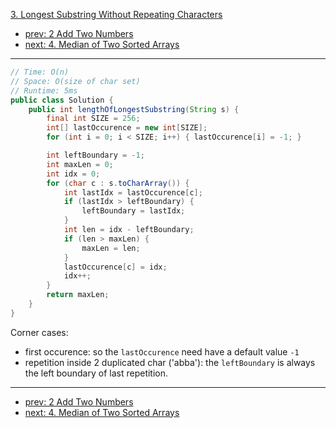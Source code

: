 [3. Longest Substring Without Repeating Characters](https://leetcode.com/problems/longest-substring-without-repeating-characters/)

- [prev: 2 Add Two Numbers](002-add-two-numbers.md)
- [next: 4. Median of Two Sorted Arrays](004-median-of-two-sorted-arrays.md)

---

```java
// Time: O(n)
// Space: O(size of char set)
// Runtime: 5ms
public class Solution {
    public int lengthOfLongestSubstring(String s) {
        final int SIZE = 256;
        int[] lastOccurence = new int[SIZE];
        for (int i = 0; i < SIZE; i++) { lastOccurence[i] = -1; }

        int leftBoundary = -1;
        int maxLen = 0;
        int idx = 0;
        for (char c : s.toCharArray()) {
            int lastIdx = lastOccurence[c];
            if (lastIdx > leftBoundary) {
                leftBoundary = lastIdx;
            }
            int len = idx - leftBoundary;
            if (len > maxLen) {
                maxLen = len;
            }
            lastOccurence[c] = idx;
            idx++;
        }
        return maxLen;
    }
}
```

Corner cases:
- first occurence: so the `lastOccurence` need have a default value `-1`
- repetition inside 2 duplicated char ('abba'): the `leftBoundary` is always the left boundary of last repetition.

---

- [prev: 2 Add Two Numbers](002-add-two-numbers.md)
- [next: 4. Median of Two Sorted Arrays](004-median-of-two-sorted-arrays.md)
